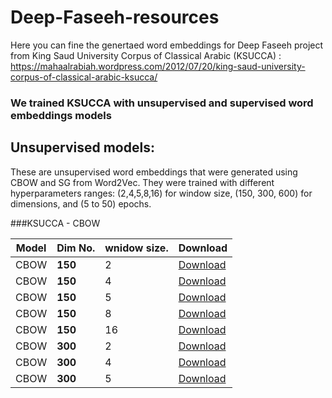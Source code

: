 # Deep-Faseeh-resources

Here you can fine the genertaed word embeddings for Deep Faseeh project from King Saud University Corpus of Classical Arabic (KSUCCA) :
https://mahaalrabiah.wordpress.com/2012/07/20/king-saud-university-corpus-of-classical-arabic-ksucca/

### We trained KSUCCA with unsupervised and supervised word embeddings models

## Unsupervised models:

These are unsupervised word embeddings that were generated using CBOW and SG from Word2Vec. They were trained with different hyperparameters ranges: (2,4,5,8,16) for window size, (150, 300, 600) for dimensions, and (5 to 50) epochs. 


###KSUCCA - CBOW

Model        	  | Dim No.              | wnidow size.        		| Download      |
-----        	  | --------             | ----------          	    | --------- 	|
CBOW          | **150**           | 2 	        | [Download](https://bakrianoo.sfo2.digitaloceanspaces.com/aravec/full_grams_cbow_300_twitter.zip) |
CBOW          | **150**          | 4        | [Download](https://bakrianoo.sfo2.digitaloceanspaces.com/aravec/full_grams_cbow_100_twitter.zip) |
CBOW         | **150**           | 5 	        | [Download](https://bakrianoo.sfo2.digitaloceanspaces.com/aravec/full_grams_sg_300_twitter.zip) |
CBOW          | **150**           | 8	        | [Download](https://bakrianoo.sfo2.digitaloceanspaces.com/aravec/full_grams_sg_100_twitter.zip) |
CBOW         | **150**           | 16 	        | [Download](https://bakrianoo.sfo2.digitaloceanspaces.com/aravec/full_grams_cbow_300_wiki.zip) |
CBOW         | **300**           | 2         | [Download](https://bakrianoo.sfo2.digitaloceanspaces.com/aravec/full_grams_cbow_100_wiki.zip) |
CBOW         | **300**           | 4        | [Download](https://bakrianoo.sfo2.digitaloceanspaces.com/aravec/full_grams_sg_300_wiki.zip) |
CBOW          | **300**           | 5 	        | [Download](https://bakrianoo.sfo2.digitaloceanspaces.com/aravec/full_grams_sg_100_wiki.zip) |
